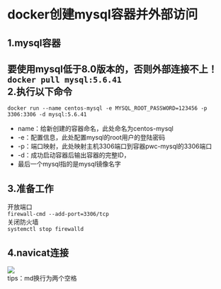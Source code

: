 # docker创建mysql容器并外部访问
1.mysql容器
---
要使用mysql低于8.0版本的，否则外部连接不上！  
`docker pull mysql:5.6.41`  
2.执行以下命令  
---
`docker run --name centos-mysql -e MYSQL_ROOT_PASSWORD=123456 -p 3306:3306 -d mysql:5.6.41`</br>

 - name：给新创建的容器命名，此处命名为centos-mysql
 - -e：配置信息，此处配置mysql的root用户的登陆密码
 - -p：端口映射，此处映射主机3306端口到容器pwc-mysql的3306端口
 - -d：成功启动容器后输出容器的完整ID，
 - 最后一个mysql指的是mysql镜像名字

3.准备工作
---

开放端口</br>
`firewall-cmd --add-port=3306/tcp`</br>
关闭防火墙  
`systemctl stop firewalld`  

4.navicat连接
---

![](http://img.blog.csdn.net/20160317143333986)  
tips：md换行为两个空格
